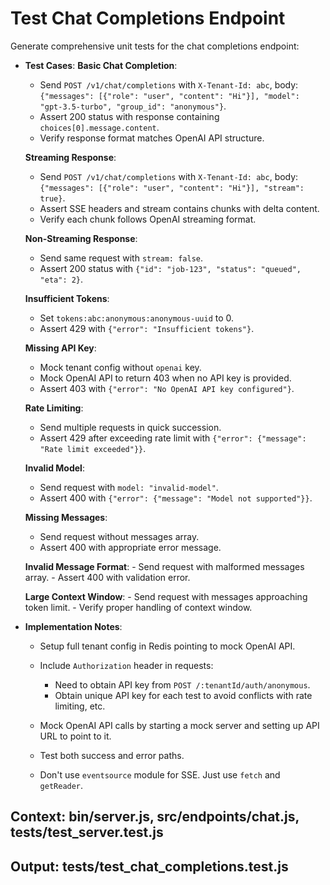 # Test Chat Completions Endpoint

Generate comprehensive unit tests for the chat completions endpoint:

- **Test Cases**:
  **Basic Chat Completion**:
     - Send `POST /v1/chat/completions` with `X-Tenant-Id: abc`, body: `{"messages": [{"role": "user", "content": "Hi"}], "model": "gpt-3.5-turbo", "group_id": "anonymous"}`.
     - Assert 200 status with response containing `choices[0].message.content`.
     - Verify response format matches OpenAI API structure.

  **Streaming Response**:
     - Send `POST /v1/chat/completions` with `X-Tenant-Id: abc`, body: `{"messages": [{"role": "user", "content": "Hi"}], "stream": true}`.
     - Assert SSE headers and stream contains chunks with delta content.
     - Verify each chunk follows OpenAI streaming format.

  **Non-Streaming Response**:
     - Send same request with `stream: false`.
     - Assert 200 status with `{"id": "job-123", "status": "queued", "eta": 2}`.

  **Insufficient Tokens**:
     - Set `tokens:abc:anonymous:anonymous-uuid` to 0.
     - Assert 429 with `{"error": "Insufficient tokens"}`.

  **Missing API Key**:
     - Mock tenant config without `openai` key.
     - Mock OpenAI API to return 403 when no API key is provided.
     - Assert 403 with `{"error": "No OpenAI API key configured"}`.

  **Rate Limiting**:
     - Send multiple requests in quick succession.
     - Assert 429 after exceeding rate limit with `{"error": {"message": "Rate limit exceeded"}}`.

  **Invalid Model**:
     - Send request with `model: "invalid-model"`.
     - Assert 400 with `{"error": {"message": "Model not supported"}}`.

  **Missing Messages**:
     - Send request without messages array.
     - Assert 400 with appropriate error message.

  **Invalid Message Format**:
      - Send request with malformed messages array.
      - Assert 400 with validation error.

  **Large Context Window**:
      - Send request with messages approaching token limit.
      - Verify proper handling of context window.

- **Implementation Notes**:
  - Setup full tenant config in Redis pointing to mock OpenAI API.
  - Include `Authorization` header in requests:
    - Need to obtain API key from `POST /:tenantId/auth/anonymous`.
    - Obtain unique API key for each test to avoid conflicts with rate limiting, etc.

  - Mock OpenAI API calls by starting a mock server and setting up API URL to point to it.
  - Test both success and error paths.
  - Don't use `eventsource` module for SSE. Just use `fetch` and `getReader`. 

## Context: bin/server.js, src/endpoints/chat.js, tests/test_server.test.js
## Output: tests/test_chat_completions.test.js
